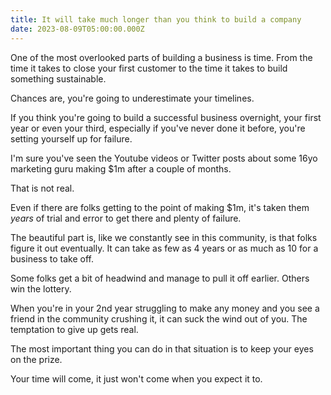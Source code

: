 ```yaml
---
title: It will take much longer than you think to build a company
date: 2023-08-09T05:00:00.000Z
---
```


One of the most overlooked parts of building a business is time. From the time it takes to close your first customer to the time it takes to build something sustainable.

Chances are, you're going to underestimate your timelines.

If you think you're going to build a successful business overnight, your first year or even your third, especially if you've never done it before, you're setting yourself up for failure.

I'm sure you've seen the Youtube videos or Twitter posts about some 16yo marketing guru making $1m after a couple of months.

That is not real.

Even if there are folks getting to the point of making $1m, it's taken them _years_ of trial and error to get there and plenty of failure.

The beautiful part is, like we constantly see in this community, is that folks figure it out eventually. It can take as few as 4 years or as much as 10 for a business to take off.

Some folks get a bit of headwind and manage to pull it off earlier. Others win the lottery.

When you're in your 2nd year struggling to make any money and you see a friend in the community crushing it, it can suck the wind out of you. The temptation to give up gets real.

The most important thing you can do in that situation is to keep your eyes on the prize.

Your time will come, it just won't come when you expect it to.

